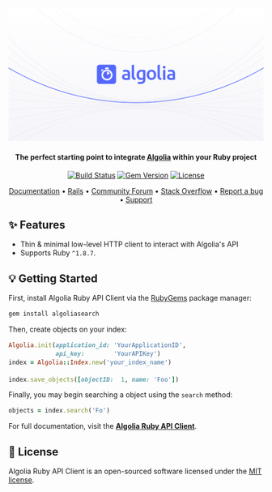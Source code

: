 <p align="center">
  <a href="https://www.algolia.com">
    <img alt="Algolia for Ruby" src="https://raw.githubusercontent.com/algolia/algoliasearch-client-common/master/readme-banner.png" >
  </a>

  <h4 align="center">The perfect starting point to integrate <a href="https://algolia.com" target="_blank">Algolia</a> within your Ruby project</h4>

  <p align="center">
    <a href="https://travis-ci.org/algolia/algoliasearch-client-ruby"><img src="https://img.shields.io/travis/algolia/algoliasearch-client-ruby/master.svg" alt="Build Status"></a>
    <a href="https://rubygems.org/gems/algoliasearch/versions/1.26.0"><img src="https://badge.fury.io/rb/algoliasearch.svg" alt="Gem Version"></a>
    <a href="https://rubygems.org/gems/algoliasearch/versions/1.26.0"><img src="https://img.shields.io/badge/licence-MIT-blue.svg" alt="License"></a>
  </p>
</p>

<p align="center">
  <a href="https://www.algolia.com/doc/api-client/getting-started/install/ruby/" target="_blank">Documentation</a>  •
  <a href="https://github.com/algolia/algoliasearch-rails" target="_blank">Rails</a>  •
  <a href="https://discourse.algolia.com" target="_blank">Community Forum</a>  •
  <a href="http://stackoverflow.com/questions/tagged/algolia" target="_blank">Stack Overflow</a>  •
  <a href="https://github.com/algolia/algoliasearch-client-ruby/issues" target="_blank">Report a bug</a>  •
  <a href="https://www.algolia.com/support" target="_blank">Support</a>
</p>

## ✨ Features

- Thin & minimal low-level HTTP client to interact with Algolia's API
- Supports Ruby `^1.8.7`.

## 💡 Getting Started

First, install Algolia Ruby API Client via the [RubyGems](https://rubygems.org/) package manager:
```bash
gem install algoliasearch
```

Then, create objects on your index:


```ruby
Algolia.init(application_id: 'YourApplicationID',
             api_key:        'YourAPIKey')
index = Algolia::Index.new('your_index_name')

index.save_objects([objectID:  1, name: 'Foo'])
```

Finally, you may begin searching a object using the `search` method:
```ruby
objects = index.search('Fo')
```

For full documentation, visit the **[Algolia Ruby API Client](https://www.algolia.com/doc/api-client/getting-started/install/ruby/)**.

## 📄 License

Algolia Ruby API Client is an open-sourced software licensed under the [MIT license](LICENSE.md).
